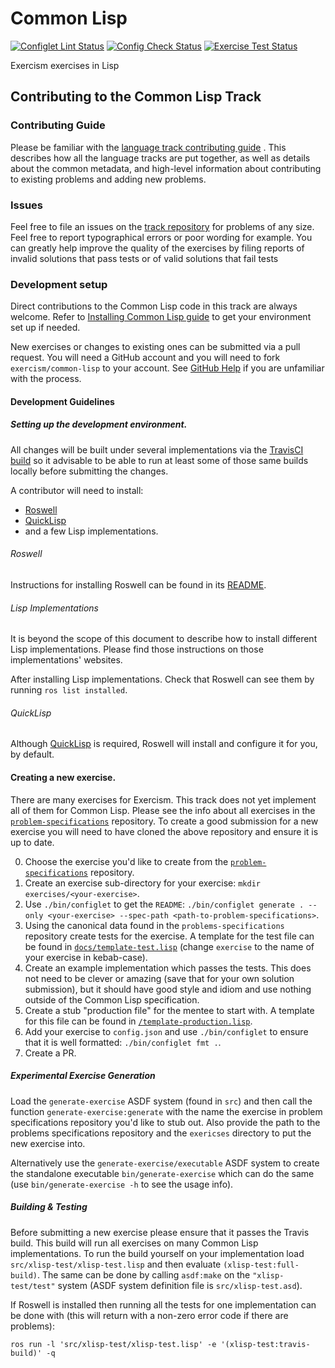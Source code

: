 # Common Lisp 

[![Configlet Lint Status](https://github.com/exercism/common-lisp/workflows/Configlet%20CI/badge.svg)](https://github.com/exercism/common-lisp/workflows/Configlet%20CI/badge.svg)
[![Config Check Status](https://github.com/exercism/common-lisp/workflows/Config%20Check/badge.svg)](https://github.com/exercism/common-lisp/workflows/Config%20Check/badge.svg)
[![Exercise Test Status](https://github.com/exercism/common-lisp/workflows/Test%20Exercises/badge.svg)](https://github.com/exercism/common-lisp/workflows/Test%20Exercises/badge.svg)

Exercism exercises in Lisp

## Contributing to the Common Lisp Track

### Contributing Guide

Please be familiar with the [language track contributing
guide](https://github.com/exercism/docs/blob/master/contributing-to-language-tracks/README.md)
. This describes how all the language tracks are put together, as well
as details about the common metadata, and high-level information about
contributing to existing problems and adding new problems.

### Issues

Feel free to file an issues on the [track
 repository](https://github.com/exercism/common-lisp/issues) for
 problems of any size. Feel free to report typographical errors or
 poor wording for example. You can greatly help improve the quality of
 the exercises by filing reports of invalid solutions that pass tests
 or of valid solutions that fail tests

### Development setup

Direct contributions to the Common Lisp code in this track are always
welcome. Refer to [Installing Common Lisp
guide](http://exercism.io/languages/common-lisp/installation) to get
your environment set up if needed.

New exercises or changes to existing ones can be submitted via a pull
request. You will need a GitHub account and you will need to fork
`exercism/common-lisp` to your account. See
[GitHub Help](https://help.github.com/articles/fork-a-repo/) if you
are unfamiliar with the process.

#### Development Guidelines

##### Setting up the development environment.

All changes will be built under several implementations via the
[TravisCI build](https://travis-ci.org/exercism/common-lisp) so it advisable
to be able to run at least some of those same builds locally before
submitting the changes.

A contributor will need to install:

* [Roswell](https://github.com/roswell/roswell)
* [QuickLisp](https://www.quicklisp.org/beta/)
* and a few Lisp implementations.


###### Roswell

Instructions for installing Roswell can be found in
its
[README](https://github.com/roswell/roswell#installation-dependency--usage).

###### Lisp Implementations

It is beyond the scope of this document to describe how to install
different Lisp implementations. Please find those instructions on
those implementations' websites.

After installing Lisp implementations. Check that Roswell can see them by
running `ros list installed`.

###### QuickLisp

Although [QuickLisp](https://www.quicklisp.org/beta/) is
required, Roswell will install and configure it for you, by default.

#### Creating a new exercise.

There are many exercises for Exercism. This track does not yet
implement all of them for Common Lisp. Please see the info about all
exercises in the
[`problem-specifications`](https://github.com/exercism/problem-specifications)
repository. To create a good submission for a new exercise you will
need to have cloned the above repository and ensure it is up to date.

0. Choose the exercise you'd like to create from the
   [`problem-specifications`](https://github.com/exercism/problem-specifications)
   repository.
1. Create an exercise sub-directory for your exercise: `mkdir
   exercises/<your-exercise>`.
2. Use `./bin/configlet` to get the `README`: `./bin/configlet
   generate . --only <your-exercise> --spec-path
   <path-to-problem-specifications>`.
3. Using the canonical data found in the `problems-specifications`
   repository create tests for the exercise. A template for the test
   file can be found in
   [`docs/template-test.lisp`](docs/template-test.lisp) (change
   `exercise` to the name of your exercise in kebab-case).
4. Create an example implementation which passes the tests. This does
   not need to be clever or amazing (save that for your own solution
   submission), but it should have good style and idiom and use
   nothing outside of the Common Lisp specification.
5. Create a stub "production file" for the mentee to start with. A
   template for this file can be found in
   [`/template-production.lisp`](docs/template-production.lisp). 
6. Add your exercise to `config.json` and use `./bin/configlet` to
   ensure that it is well formatted: `./bin/configlet fmt .`.
7. Create a PR.

##### Experimental Exercise Generation

Load the `generate-exercise` ASDF system (found in `src`) and then
call the function `generate-exercise:generate` with the name the
exercise in problem specifications repository you'd like to stub out.
Also provide the path to the problems specifications repository and
the `exericses` directory to put the new exercise into.

Alternatively use the `generate-exercise/executable` ASDF system to
create the standalone executable `bin/generate-exercise` which can do
the same (use `bin/generate-exercise -h` to see the usage info).

##### Building & Testing

Before submitting a new exercise please ensure that it passes the
Travis build. This build will run all exercises on many Common Lisp
implementations. To run the build yourself on your implementation load
`src/xlisp-test/xlisp-test.lisp` and then evaluate
`(xlisp-test:full-build)`. The same can be done by calling `asdf:make`
on the `"xlisp-test/test"` system (ASDF system definition file is
`src/xlisp-test.asd`).

If Roswell is installed then running all the tests for one
implementation can be done with (this will return with a non-zero
error code if there are problems):

    ros run -l 'src/xlisp-test/xlisp-test.lisp' -e '(xlisp-test:travis-build)' -q
